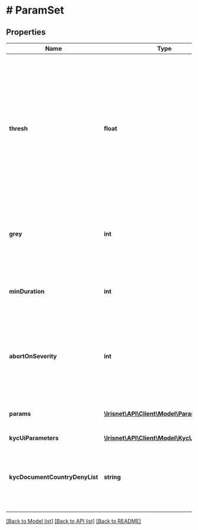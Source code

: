 # # ParamSet

## Properties

Name | Type | Description | Notes
------------ | ------------- | ------------- | -------------
**thresh** | **float** | Threshold when an object can be recognized. Lowering the value will increase the probability of recognizing objects. A threshold of 0.5 would mean, that 50% of an object like a face must be visible, to be detected.Setting the value too low however, can cause false positives. | [optional] [default to 0.5]
**grey** | **int** | A grey scale color to use for frame or masking. &#39;0&#39; will represent black, while the maximum &#39;255&#39; will be white. | [optional] [default to 127]
**minDuration** | **int** | Set the overall minimum duration in milliseconds for a rule to be broken in moving images. | [optional] [default to 100]
**abortOnSeverity** | **int** | Set a severity on which to automatically stop the check operation. Works with moving images.Use &#39;-1&#39; to ignore this option. | [optional] [default to -1]
**params** | [**\Irisnet\API\Client\Model\Param[]**](Param.md) | A list of parameter sets that describe the rules of the objects. | [optional]
**kycUiParameters** | [**\Irisnet\API\Client\Model\KycUiParameter**](KycUiParameter.md) |  | [optional]
**kycDocumentCountryDenyList** | **string** | A comma separated list of country codes (ISO 3166-1 alpha-2) for which id-documents should be rejected. | [optional]

[[Back to Model list]](../../README.md#models) [[Back to API list]](../../README.md#endpoints) [[Back to README]](../../README.md)

